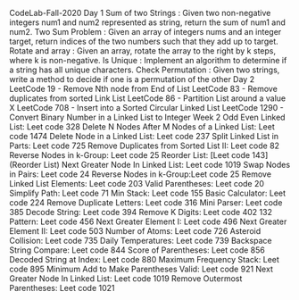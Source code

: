 CodeLab-Fall-2020
Day 1
Sum of two Strings : Given two non-negative integers num1 and num2 represented as string, return the sum of num1 and num2.
Two Sum Problem : Given an array of integers nums and an integer target, return indices of the two numbers such that they add up to target.
Rotate and array : Given an array, rotate the array to the right by k steps, where k is non-negative.
Is Unique : Implement an algorithm to determine if a string has all unique characters.
Check Permutation : Given two strings, write a method to decide if one is a permutation of the other
Day 2
LeetCode 19 - Remove Nth node from End of List
LeetCode 83 - Remove duplicates from sorted Link List
LeetCode 86 - Partition List around a value X
LeetCode 708 - Insert into a Sorted Circular Linked List
LeetCode 1290 - Convert Binary Number in a Linked List to Integer
Week 2
Odd Even Linked List: Leet code 328
Delete N Nodes After M Nodes of a Linked List: Leet code 1474
Delete Node in a Linked List: Leet code 237
Split Linked List in Parts: Leet code 725
Remove Duplicates from Sorted List II: Leet code 82
Reverse Nodes in k-Group: Leet code 25
Reorder List: [Leet code 143](Reorder List)
Next Greater Node In Linked List: Leet code 1019
Swap Nodes in Pairs: Leet code 24
Reverse Nodes in k-Group:Leet code 25
Remove Linked List Elements: Leet code 203
Valid Parentheses: Leet code 20
Simplify Path: Leet code 71
Min Stack: Leet code 155
Basic Calculator: Leet code 224
Remove Duplicate Letters: Leet code 316
Mini Parser: Leet code 385
Decode String: Leet code 394
Remove K Digits: Leet code 402
132 Pattern: Leet code 456
Next Greater Element I: Leet code 496
Next Greater Element II: Leet code 503
Number of Atoms: Leet code 726
Asteroid Collision: Leet code 735
Daily Temperatures: Leet code 739
Backspace String Compare: Leet code 844
Score of Parentheses: Leet code 856
Decoded String at Index: Leet code 880
Maximum Frequency Stack: Leet code 895
Minimum Add to Make Parentheses Valid: Leet code 921
Next Greater Node In Linked List: Leet code 1019
Remove Outermost Parentheses: Leet code 1021